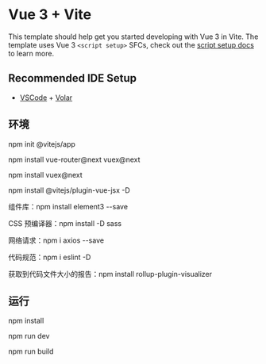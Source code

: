 # Vue 3 + Vite

This template should help get you started developing with Vue 3 in Vite. The template uses Vue 3 `<script setup>` SFCs, check out the [script setup docs](https://v3.vuejs.org/api/sfc-script-setup.html#sfc-script-setup) to learn more.

## Recommended IDE Setup

- [VSCode](https://code.visualstudio.com/) + [Volar](https://marketplace.visualstudio.com/items?itemName=johnsoncodehk.volar)

## 环境

npm init @vitejs/app

npm install vue-router@next vuex@next

npm install vuex@next

npm install @vitejs/plugin-vue-jsx -D

组件库：npm install element3 --save

CSS 预编译器：npm install -D sass

网络请求：npm i axios --save

代码规范：npm i eslint -D

获取到代码文件大小的报告：npm install rollup-plugin-visualizer


## 运行

npm install

npm run dev

npm run build
